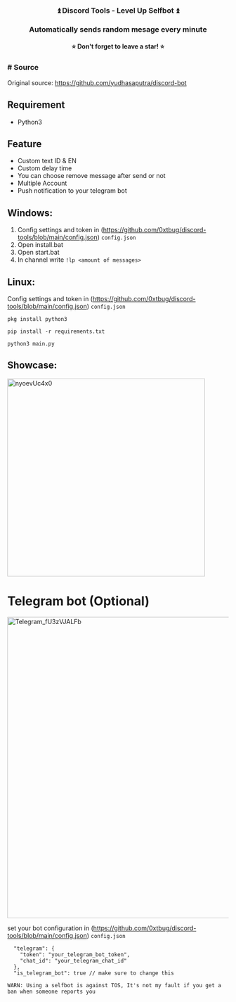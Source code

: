 <div align="center">
  <h3>⏫ Discord Tools - Level Up Selfbot ⏫</h3>
 </div>
<h3 align="center">Automatically sends random mesage every minute</h3>
<h4 align="center">⭐ Don't forget to leave a star! ⭐</h4>

### # Source
Original source: https://github.com/yudhasaputra/discord-bot

## Requirement
* Python3

## Feature
* Custom text ID & EN
* Custom delay time
* You can choose remove message after send or not
* Multiple Account
* Push notification to your telegram bot

## Windows:
1. Config settings and token in (https://github.com/0xtbug/discord-tools/blob/main/config.json) `config.json`
2. Open install.bat
3. Open start.bat
5. In channel write `!lp <amount of messages>`

## Linux:

Config settings and token in (https://github.com/0xtbug/discord-tools/blob/main/config.json) `config.json`
~~~
pkg install python3
~~~

~~~
pip install -r requirements.txt 
~~~

~~~
python3 main.py
~~~

## Showcase:

<img width="450" alt="nyoevUc4x0" src="https://github.com/0xtbug/discord-tools/assets/54710482/90eae473-e143-4ebc-9b68-6f1fa5e39abd">

# Telegram bot (Optional)
<img width="685" alt="Telegram_fU3zVJALFb" src="https://github.com/0xtbug/discord-tools/assets/54710482/80288a55-6456-4215-9cf3-8e2d4d765a19">

set your bot configuration in (https://github.com/0xtbug/discord-tools/blob/main/config.json) `config.json`

```
  "telegram": {
    "token": "your_telegram_bot_token",
    "chat_id": "your_telegram_chat_id"
  },
  "is_telegram_bot": true // make sure to change this
```


`WARN: Using a selfbot is against TOS, It's not my fault if you get a ban when someone reports you`
